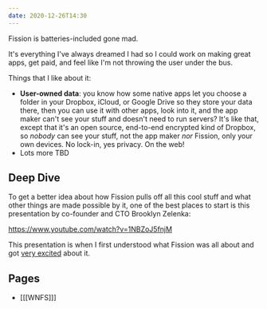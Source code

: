 ```yaml
---
date: 2020-12-26T14:30
---
```


Fission is batteries-included gone mad.

It's everything I've always dreamed I had so I could work on making great apps,
get paid, and feel like I'm not throwing the user under the bus.

Things that I like about it:

- **User-owned data**: you know how some native apps let you choose a folder in
  your Dropbox, iCloud, or Google Drive so they store your data there, then you
  can use it with other apps, look into it, and the app maker can't see your
  stuff and doesn't need to run servers? It's like that, except that it's an
  open source, end-to-end encrypted kind of Dropbox, so _nobody_ can see your
  stuff, not the app maker _nor_ Fission, only your own devices. No lock-in,
  yes privacy. On the web!
- Lots more TBD

## Deep Dive

To get a better idea about how Fission pulls off all this cool stuff and what
other things are made possible by it, one of the best places to start is this
presentation by co-founder and CTO Brooklyn Zelenka:

https://www.youtube.com/watch?v=1NBZoJ5fnjM

This presentation is when I first understood what Fission was all about and got
[very excited](https://twitter.com/agentofuser/status/1194696675727749121)
about it.

## Pages

- [[[WNFS]]]